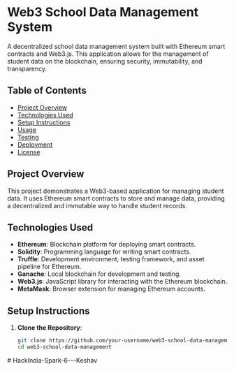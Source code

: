 # Web3 School Data Management System

A decentralized school data management system built with Ethereum smart contracts and Web3.js. This application allows for the management of student data on the blockchain, ensuring security, immutability, and transparency.

## Table of Contents

- [Project Overview](#project-overview)
- [Technologies Used](#technologies-used)
- [Setup Instructions](#setup-instructions)
- [Usage](#usage)
- [Testing](#testing)
- [Deployment](#deployment)
- [License](#license)

## Project Overview

This project demonstrates a Web3-based application for managing student data. It uses Ethereum smart contracts to store and manage data, providing a decentralized and immutable way to handle student records.

## Technologies Used

- **Ethereum**: Blockchain platform for deploying smart contracts.
- **Solidity**: Programming language for writing smart contracts.
- **Truffle**: Development environment, testing framework, and asset pipeline for Ethereum.
- **Ganache**: Local blockchain for development and testing.
- **Web3.js**: JavaScript library for interacting with the Ethereum blockchain.
- **MetaMask**: Browser extension for managing Ethereum accounts.

## Setup Instructions

1. **Clone the Repository**:
   ```bash
   git clone https://github.com/your-username/web3-school-data-management.git
   cd web3-school-data-management
#   H a c k I n d i a - S p a r k - 6 - - - K e s h a v  
 